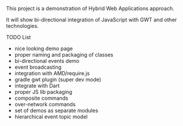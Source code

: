 This project is a demonstration of Hybrid Web Applications approach.

It will show bi-directional integration of JavaScript with GWT and other technologies.

TODO List
* nice looking demo page
* proper naming and packaging of classes
* bi-directional events demo
* event broadcasting
* integration with AMD/require.js
* gradle gwt plugin (super dev mode)
* integrate with Dart
* proper JS lib packaging
* composite commands
* over-network commands
* set of demos as separate modules
* hierarchical event topic model